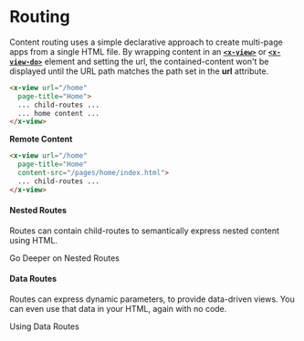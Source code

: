 # Routing

Content routing uses a simple declarative approach to create multi-page apps from a single HTML file. By wrapping content in an  [**`<x-view>`**](/components/x-view) or [**`<x-view-do>`**](/components/x-view-do) element and setting the url, the contained-content won't be displayed until the URL path matches the path set in the **url** attribute.


````html
<x-view url="/home"
  page-title="Home">
  ... child-routes ...
  ... home content ...
</x-view>
````

**Remote Content** 
````html
<x-view url="/home"
  page-title="Home"
  content-src="/pages/home/index.html">
  ... child-routes ...
</x-view>
````

#### Nested Routes

Routes can contain child-routes to semantically express nested content using HTML.
  
<ion-item>
  <ion-icon slot="start" name="git-merge-outline"></ion-icon>
  <x-link href="/navigation/static/nesting">
    Go Deeper on Nested Routes
  </x-link>
</ion-item>

#### Data Routes

Routes can express dynamic parameters, to provide data-driven views. You can even use that data in your HTML, again with no code.

<ion-item>
  <ion-icon slot="start" name="server-outline"></ion-icon>
  <x-link href="/navigation/static/data">
    Using Data Routes
  </x-link>
</ion-item>
